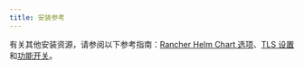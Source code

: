 ```yaml
---
title: 安装参考
---
```


<head>
  <link rel="canonical" href="https://ranchermanager.docs.rancher.com/zh/getting-started/installation-and-upgrade/installation-references"/>
</head>

有关其他安装资源，请参阅以下参考指南：[Rancher Helm Chart 选项](helm-chart-options.md)、[TLS 设置](tls-settings.md)和[功能开关](feature-flags.md)。
